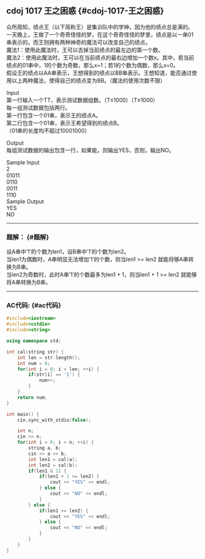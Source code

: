 ## cdoj 1017 王之困惑 {#cdoj-1017-王之困惑}

众所周知，绩点王（以下简称王）是集训队中的学神，因为他的绩点总是满的。  
一天晚上，王做了一个奇奇怪怪的梦。在这个奇奇怪怪的梦里，绩点是以一串01串表示的。而王则拥有两种神奇的魔法可以改变自己的绩点。  
魔法1：使用此魔法时，王可以去掉当前绩点的最左边的第一个数。  
魔法2：使用此魔法时，王可以在当前绩点的最右边增加一个数x。其中，若当前绩点的01串中，1的个数为奇数，那么x=1；若1的个数为偶数，那么x=0。  
假设王的绩点以AA串表示，王想得到的绩点以BB串表示。王想知道，能否通过使用以上两种魔法，使得自己的绩点变为BB。（魔法的使用次数不限）

Input  
第一行输入一个TT，表示测试数据组数。（T≤1000）（T≤1000）  
每一组测试数据包括两行。  
第一行包含一个01串，表示王的绩点A。  
第二行包含一个01串，表示王希望得到的绩点B。  
（01串的长度均不超过10001000）

Output  
每组测试数据的输出包含一行，如果能，则输出YES，否则，输出NO。

Sample Input  
2  
01011  
0110  
0011  
1110  
Sample Output  
YES  
NO

---

### 题解： {#题解}

设A串中’1’的个数为len1，设B串中’1’的个数为len2。  
当len1为偶数时，A串明显无法增加’1’的个数，则当len1 &gt;= len2 就能将够A串转换为B串。  
当len2为奇数时，此时A串’1’的个数最多为len1 + 1，则当len1 + 1 &gt;= len2 就能够将A串转换为B串。

---

### AC代码: {#ac代码}

```cpp
#include<iostream>
#include<cstdio>
#include<string>

using namespace std;

int cal(string str) {
    int len = str.length();
    int num = 0;
    for(int i = 0; i < len; ++i) {
        if(str[i] == '1') {
            num++;
        }
    }
    return num;
}

int main() {
    cin.sync_with_stdio(false);

    int n;
    cin >> n;
    for(int i = 0; i < n; ++i) {
        string a, b;
        cin >> a >> b;
        int len1 = cal(a);
        int len2 = cal(b);
        if(len1 & 1) {
            if(len1 + 1 >= len2) {
                cout << "YES" << endl;
            } else {
                cout << "NO" << endl;
            }
        } else {
            if(len1 >= len2) {
                cout << "YES" << endl;
            } else {
                cout << "NO" << endl;
            }
        }
    }
}
```



